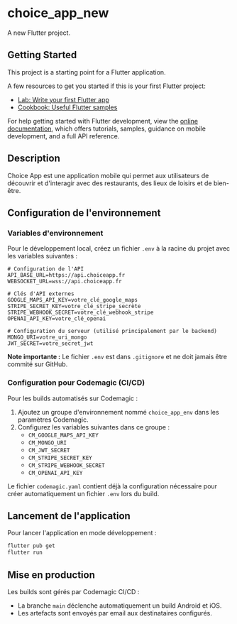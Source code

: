 # choice_app_new

A new Flutter project.

## Getting Started

This project is a starting point for a Flutter application.

A few resources to get you started if this is your first Flutter project:

- [Lab: Write your first Flutter app](https://docs.flutter.dev/get-started/codelab)
- [Cookbook: Useful Flutter samples](https://docs.flutter.dev/cookbook)

For help getting started with Flutter development, view the
[online documentation](https://docs.flutter.dev/), which offers tutorials,
samples, guidance on mobile development, and a full API reference.

## Description
Choice App est une application mobile qui permet aux utilisateurs de découvrir et d'interagir avec des restaurants, des lieux de loisirs et de bien-être.

## Configuration de l'environnement

### Variables d'environnement

Pour le développement local, créez un fichier `.env` à la racine du projet avec les variables suivantes :

```
# Configuration de l'API
API_BASE_URL=https://api.choiceapp.fr
WEBSOCKET_URL=wss://api.choiceapp.fr

# Clés d'API externes
GOOGLE_MAPS_API_KEY=votre_clé_google_maps
STRIPE_SECRET_KEY=votre_clé_stripe_secrète
STRIPE_WEBHOOK_SECRET=votre_clé_webhook_stripe
OPENAI_API_KEY=votre_clé_openai

# Configuration du serveur (utilisé principalement par le backend)
MONGO_URI=votre_uri_mongo
JWT_SECRET=votre_secret_jwt
```

**Note importante :** Le fichier `.env` est dans `.gitignore` et ne doit jamais être commité sur GitHub.

### Configuration pour Codemagic (CI/CD)

Pour les builds automatisés sur Codemagic :

1. Ajoutez un groupe d'environnement nommé `choice_app_env` dans les paramètres Codemagic.
2. Configurez les variables suivantes dans ce groupe :
   - `CM_GOOGLE_MAPS_API_KEY`
   - `CM_MONGO_URI`
   - `CM_JWT_SECRET`
   - `CM_STRIPE_SECRET_KEY`
   - `CM_STRIPE_WEBHOOK_SECRET`
   - `CM_OPENAI_API_KEY`

Le fichier `codemagic.yaml` contient déjà la configuration nécessaire pour créer automatiquement un fichier `.env` lors du build.

## Lancement de l'application

Pour lancer l'application en mode développement :

```bash
flutter pub get
flutter run
```

## Mise en production

Les builds sont gérés par Codemagic CI/CD :
- La branche `main` déclenche automatiquement un build Android et iOS.
- Les artefacts sont envoyés par email aux destinataires configurés.
